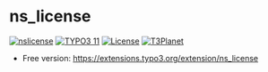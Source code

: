 # ns_license

  [![nslicense](https://img.shields.io/badge/stable-v13.0.8-green?style=flat-square)](https://github.com/nitsan-technologies/ns_googledocs/tree/13.0.8) [![TYPO3 11](https://img.shields.io/badge/TYPO3-13-orange.svg?style=flat-square)](https://get.typo3.org/version/11) [![License](https://img.shields.io/badge/license-GPL--3.0-orange?style=flat-square)](https://www.gnu.org/licenses/gpl-3.0.en.html) [![T3Planet](https://img.shields.io/badge/T3Planet-nslicense-50b99a?style=flat-square)](https://t3planet.com/typo3-googledocs-extension)

- Free version: https://extensions.typo3.org/extension/ns_license

